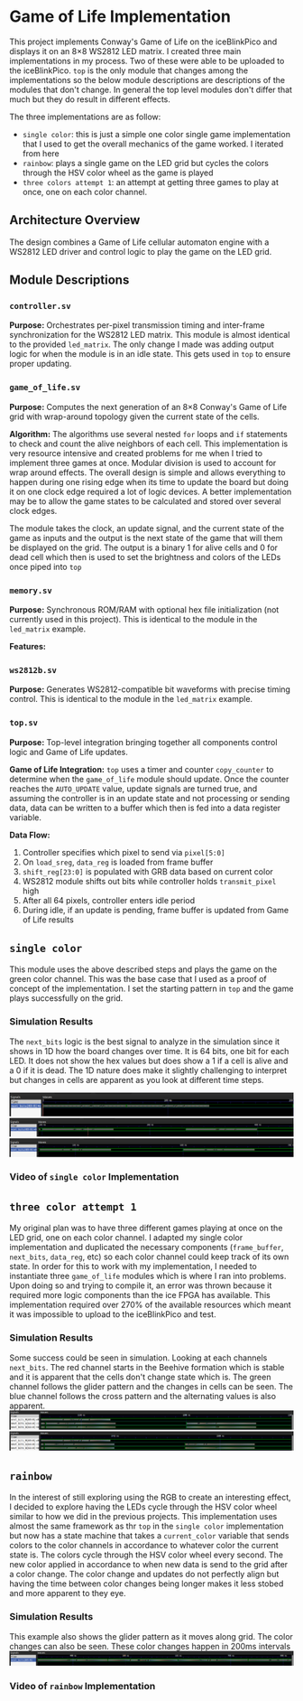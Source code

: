 # Game of Life Implementation

This project implements Conway's Game of Life on the iceBlinkPico and displays it on an 8×8 WS2812 LED matrix. I created three main implementations in my process. Two of these were able to be uploaded to the iceBlinkPico. `top` is the only module that changes among the implementations so the below module descriptions are descriptions of the modules that don't change. In general the top level modules don't differ that much but they do result in different effects.

The three implementations are as follow:
- `single color`: this is just a simple one color single game implementation that I used to get the overall mechanics of the game worked. I iterated from here
- `rainbow`: plays a single game on the LED grid but cycles the colors through the HSV color wheel as the game is played
- `three colors attempt 1`: an attempt at getting three games to play at once, one on each color channel.

## Architecture Overview

The design combines a Game of Life cellular automaton engine with a WS2812 LED driver and control logic to play the game on the LED grid.

## Module Descriptions

### `controller.sv`
**Purpose:** Orchestrates per-pixel transmission timing and inter-frame synchronization for the WS2812 LED matrix. This module is almost identical to the provided `led_matrix`. The only change I made was adding output logic for when the module is in an idle state. This gets used in `top` to ensure proper updating.

### `game_of_life.sv`
**Purpose:** Computes the next generation of an 8×8 Conway's Game of Life grid with wrap-around topology given the current state of the cells.

**Algorithm:**
The algorithms use several nested `for` loops and `if` statements to check and count the alive neighbors of each cell. This implementation is very resource intensive and created problems for me when I tried to implement three games at once. Modular division is used to account for wrap around effects. The overall design is simple and allows everything to happen during one rising edge when its time to update the board but doing it on one clock edge required a lot of logic devices. A better implementation may be to allow the game states to be calculated and stored over several clock edges. 

The module takes the clock, an update signal, and the current state of the game as inputs and the output is the next state of the game that will them be displayed on the grid. The output is a binary 1 for alive cells and 0 for dead cell which then is used to set the brightness and colors of the LEDs once piped into `top`


### `memory.sv`
**Purpose:** Synchronous ROM/RAM with optional hex file initialization (not currently used in this project). This is identical to the module in the `led_matrix` example.

**Features:**

### `ws2812b.sv`
**Purpose:** Generates WS2812-compatible bit waveforms with precise timing control. This is identical to the module in the `led_matrix` example.

### `top.sv`
**Purpose:** Top-level integration bringing together all components control logic and Game of Life updates.

**Game of Life Integration:**
`top` uses a timer and counter `copy_counter` to determine when the `game_of_life` module should update. Once the counter reaches the `AUTO_UPDATE` value, update signals are turned true, and assuming the controller is in an update state and not processing or sending data, data can be written to a buffer which then is fed into a data register variable.

**Data Flow:**
1. Controller specifies which pixel to send via `pixel[5:0]`
2. On `load_sreg`, `data_reg` is loaded from frame buffer
3. `shift_reg[23:0]` is populated with GRB data based on current color
4. WS2812 module shifts out bits while controller holds `transmit_pixel` high
5. After all 64 pixels, controller enters idle period
6. During idle, if an update is pending, frame buffer is updated from Game of Life results


## `single color`
This module uses the above described steps and plays the game on the green color channel. This was the base case that I used as a proof of concept of the implementation. I set the starting pattern in `top` and the game plays successfully on the grid.

### Simulation Results
The `next_bits` logic is the best signal to analyze in the simulation since it shows in 1D how the board changes over time. It is 64 bits, one bit for each LED. It does not show the hex values but does show a 1 if a cell is alive and a 0 if it is dead. The 1D nature does make it slightly challenging to interpret but changes in cells are apparent as you look at different time steps. 

![](assets/single_color_0_200.png)
![](assets/single_color_200_400.png)
![](assets/single_color_450_700.png)

### Video of `single color` Implementation



## `three color attempt 1`
My original plan was to have three different games playing at once on the LED grid, one on each color channel. I adapted my single color implementation and duplicated the necessary components (`frame_buffer`, `next_bits`, `data_reg`, etc) so each color channel could keep track of its own state. In order for this to work with my implementation, I needed to instantiate three `game_of_life` modules which is where I ran into problems. Upon doing so and trying to compile it, an error was thrown because it required more logic components than the ice FPGA has available. This implementation required over 270% of the available resources which meant it was impossible to upload to the iceBlinkPico and test.

### Simulation Results
Some success could be seen in simulation. Looking at each channels `next_bits`. The red channel starts in the Beehive formation which is stable and it is apparent that the cells don't change state which is. The green channel follows the glider pattern and the changes in cells can be seen. The blue channel follows the cross pattern and the alternating values is also apparent.
![](assets/three_colors_1.png)
![](assets/three_colors_2.png)

## `rainbow`
In the interest of still exploring using the RGB to create an interesting effect, I decided to explore having the LEDs cycle through the HSV color wheel similar to how we did in the previous projects. This implementation uses almost the same framework as thr `top` in the `single color` implementation but now has a state machine that takes a `current_color` variable that sends colors to the color channels in accordance to whatever color the current state is. The colors cycle through the HSV color wheel every second. The new color applied in accordance to when new data is send to the grid after a color change. The color change and updates do not perfectly align but having the time between color changes being longer makes it less stobed and more apparent to they eye.

### Simulation Results
This example also shows the glider pattern as it moves along grid. The color changes can also be seen. These color changes happen in 200ms intervals
![](assets/rainbow_1.png)


### Video of `rainbow` Implementation
